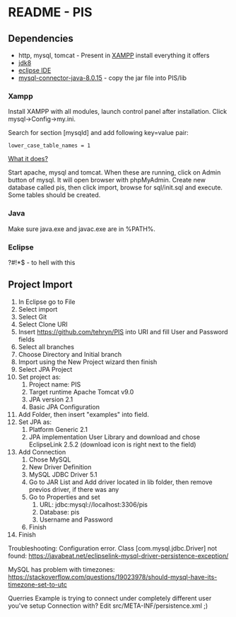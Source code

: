 # README - PIS

## Dependencies

 * http, mysql, tomcat - Present in [XAMPP](https://www.apachefriends.org/index.html) install everything it offers
 * [jdk8](https://www.oracle.com/technetwork/java/javase/downloads/jdk8-downloads-2133151.html)
 * [eclipse IDE](https://www.eclipse.org/downloads/packages/)
 * [mysql-connector-java-8.0.15](https://dev.mysql.com/downloads/connector/j/8.0.html) - copy the jar file into PIS/lib

### Xampp

Install XAMPP with all modules, launch control panel after installation. Click mysql->Config->my.ini.

Search for section [mysqld] and add following key=value pair:

```
lower_case_table_names = 1
```

[What it does?](https://dba.stackexchange.com/questions/59407/how-to-make-mysql-table-name-case-insensitive-in-ubuntu/69330)

Start apache, mysql and tomcat. When these are running, click on Admin button of mysql. It will open browser with phpMyAdmin. Create new database called pis, then click import, browse for sql/init.sql and execute. Some tables should be created.

### Java

Make sure java.exe and javac.exe are in %PATH%.

### Eclipse

?#!*$ - to hell with this

## Project Import
1. In Eclipse go to File
2. Select import
3. Select Git
4. Select Clone URI
5. Insert https://github.com/tehryn/PIS into URI and fill User and Password fields
6. Select all branches
7. Choose Directory and Initial branch
8. Import using the New Project wizard then finish
9. Select JPA Project
10. Set project as:
    1. Project name: PIS
    2. Target runtime Apache Tomcat v9.0
    3. JPA version 2.1
    4. Basic JPA Configuration
11. Add Folder, then insert "examples" into field.
12. Set JPA as:
    1. Platform Generic 2.1
    2. JPA implementation User Library and download and chose EclipseLink 2.5.2 (download icon is right next to the field)
13. Add Connection
    1. Chose MySQL
    2. New Driver Definition
    3. MySQL JDBC Driver 5.1
    4. Go to JAR List and Add driver located in lib folder, then remove previos driver, if there was any
    5. Go to Properties and set
        1. URL: jdbc:mysql://localhost:3306/pis
        2. Database: pis
        3. Username and Password
    6. Finish
18. Finish


Troubleshooting:
Configuration error.  Class [com.mysql.jdbc.Driver] not found:
https://javabeat.net/eclipselink-mysql-driver-persistence-exception/

MySQL has problem with timezones:
https://stackoverflow.com/questions/19023978/should-mysql-have-its-timezone-set-to-utc

Querries Example is trying to connect under completely different user you've setup Connection with? Edit src/META-INF/persistence.xml ;)